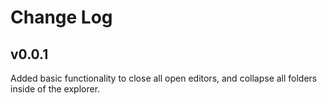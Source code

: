 # Change Log

## v0.0.1

Added basic functionality to close all open editors, and collapse all folders
inside of the explorer.
